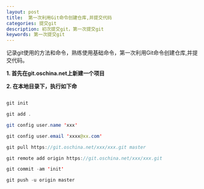```yaml
---
layout: post
title:  第一次利用Git命令创建仓库,并提交代码
categories: 提交git
description: 初次提交git，第一次提交git
keywords: 第一次提交git
---
```


记录git使用的方法和命令，熟练使用基础命令，第一次利用Git命令创建仓库,并提交代码。

<!--more-->


**1. 首先在git.oschina.net上新建一个项目**

**2. 在本地目录下，执行如下命**

```java

git init

git add .

git config user.name 'xxx'

git config user.email 'xxxx@xx.com'

git pull https://git.oschina.net/xxx/xxx.git master

git remote add origin https://git.oschina.net/xxx/xxx.git

git commit -am 'init'

git push -u origin master

```
